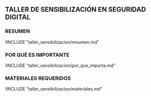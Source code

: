 ## TALLER DE SENSIBILIZACIÓN EN SEGURIDAD DIGITAL

### RESUMEN

!INCLUDE "taller_sensibilizacion/resumen.md"

### POR QUÉ ES IMPORTANTE

!INCLUDE "taller_sensibilizacion/por_que_importa.md"

### MATERIALES REQUERIDOS

!INCLUDE "taller_sensibilizacion/materiales.md"
